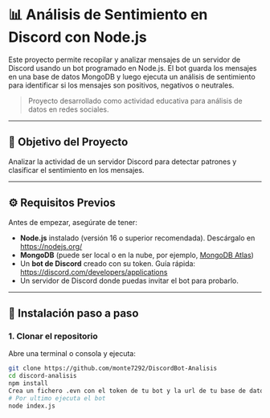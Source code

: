 # 📊 Análisis de Sentimiento en Discord con Node.js

Este proyecto permite recopilar y analizar mensajes de un servidor de Discord usando un bot programado en Node.js. El bot guarda los mensajes en una base de datos MongoDB y luego ejecuta un análisis de sentimiento para identificar si los mensajes son positivos, negativos o neutrales.

> Proyecto desarrollado como actividad educativa para análisis de datos en redes sociales.

---

## 🧠 Objetivo del Proyecto

Analizar la actividad de un servidor Discord para detectar patrones y clasificar el sentimiento en los mensajes.

---

## ⚙️ Requisitos Previos

Antes de empezar, asegúrate de tener:

- **Node.js** instalado (versión 16 o superior recomendada). Descárgalo en https://nodejs.org/
- **MongoDB** (puede ser local o en la nube, por ejemplo, [MongoDB Atlas](https://www.mongodb.com/cloud/atlas))
- Un **bot de Discord** creado con su token. Guía rápida: https://discord.com/developers/applications
- Un servidor de Discord donde puedas invitar el bot para probarlo.

---

## 🚀 Instalación paso a paso

### 1. Clonar el repositorio

Abre una terminal o consola y ejecuta:

```bash
git clone https://github.com/monte7292/DiscordBot-Analisis
cd discord-analisis
npm install
Crea un fichero .evn con el token de tu bot y la url de tu base de datos.
# Por ultimo ejecuta el bot
node index.js

```
